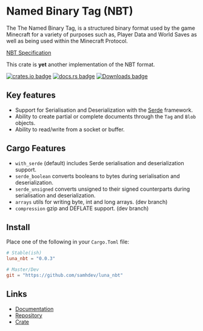 # Named Binary Tag (NBT)
The The Named Binary Tag, is a structured binary format used by the game Minecraft for a variety
of purposes such as, Player Data and World Saves as well as being used within the Minecraft Protocol.

[NBT Specification](https://wiki.vg/NBT#Specification)

This crate is __yet__ another implementation of the NBT format.

[![crates.io badge](https://img.shields.io/crates/v/luna_nbt.svg)](https://crates.io/crates/luna_nbt)
[![docs.rs badge](https://docs.rs/luna_nbt/badge.svg)](https://docs.rs/luna_nbt)
[![Downloads badge](https://img.shields.io/crates/d/luna_nbt.svg)](https://crates.io/crates/luna_nbt)

## Key features
- Support for Serialisation and Deserialization with the [Serde](https://serde.rs) framework.
- Ability to create partial or complete documents through the `Tag` and `Blob` objects.
- Ability to read/write from a socket or buffer.

## Cargo Features
- `with_serde`        (default) includes Serde serialisation and deserialization support.
- `serde_boolean`     converts booleans to bytes during serialisation and deserialization.
- `serde_unsigned`    converts unsigned to their signed counterparts during serialisation and deserialization.
- `arrays`            utils for writing byte, int and long arrays. (dev branch)
- `compression`       gzip and DEFLATE support. (dev branch)

## Install
Place one of the following in your `Cargo.Toml` file:
```toml
# Stable(ish)
luna_nbt = "0.0.3"

# Master/Dev
git = "https://github.com/samhdev/luna_nbt"
```

## Links
- [Documentation](https://docs.rs/crate/luna_nbt)
- [Repository](https://github.com/samhdev/luna_nbt)
- [Crate](https://crates.io/crates/luna_nbt)
